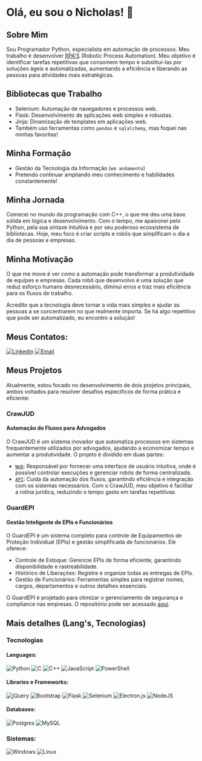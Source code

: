 # Olá, eu sou o Nicholas! 🚀

## Sobre Mim
Sou Programador Python, especialista em automação de processos. Meu trabalho é desenvolver [RPA'S](https://pt.wikipedia.org/wiki/Automa%C3%A7%C3%A3o_Rob%C3%B3tica_de_Processos) (Robotic Process Automation). Meu objetivo é identificar tarefas repetitivas que consomem tempo e substituí-las por soluções ágeis e automatizadas, aumentando a eficiência e liberando as pessoas para atividades mais estratégicas.

## Bibliotecas que Trabalho
* Selenium: Automação de navegadores e processos web.
* Flask: Desenvolvimento de aplicações web simples e robustas.
* Jinja: Dinamização de templates em aplicações web.
* Também uso ferramentas como `pandas` e `sqlalchemy`, mas foquei nas minhas favoritas!

## Minha Formação
* Gestão da Tecnologia da Informação (`em andamento`)
* Pretendo continuar ampliando meu conhecimento e habilidades constantemente!

## Minha Jornada
Comecei no mundo da programação com C++, o que me deu uma base sólida em lógica e desenvolvimento. Com o tempo, me apaixonei pelo Python, pela sua sintaxe intuitiva e por seu poderoso ecossistema de bibliotecas. Hoje, meu foco é criar scripts e robôs que simplificam o dia a dia de pessoas e empresas.

## Minha Motivação
O que me move é ver como a automação pode transformar a produtividade de equipes e empresas. Cada robô que desenvolvo é uma solução que reduz esforço humano desnecessário, diminui erros e traz mais eficiência para os fluxos de trabalho.

Acredito que a tecnologia deve tornar a vida mais simples e ajudar as pessoas a se concentrarem no que realmente importa. Se há algo repetitivo que pode ser automatizado, eu encontro a solução!

## Meus Contatos: 

[![Linkedin](https://img.shields.io/badge/LinkedIn-0077B5?style=for-the-badge&logo=linkedin&logoColor=white)](https://www.linkedin.com/in/nicholasazs213)
[![Email](https://img.shields.io/badge/Email-333333?style=for-the-badge&logo=gmail&logoColor=red)](mailto:nicholas@robotz.dev)


## Meus Projetos
Atualmente, estou focado no desenvolvimento de dois projetos principais, ambos voltados para resolver desafios específicos de forma prática e eficiente:

### CrawJUD
#### Automação de Fluxos para Advogados
O CrawJUD é um sistema inovador que automatiza processos em sistemas frequentemente utilizados por advogados, ajudando a economizar tempo e aumentar a produtividade. O projeto é dividido em duas partes:

* [`Web`](https://github.com/REM-Infotech/CrawJUD-Web): Responsável por fornecer uma interface de usuário intuitiva, onde é possível controlar execuções e gerenciar robôs de forma centralizada.
* [`API`](https://github.com/REM-Infotech/CrawJUD-Bots): Cuida da automação dos fluxos, garantindo eficiência e integração com os sistemas necessários.
Com o CrawJUD, meu objetivo é facilitar a rotina jurídica, reduzindo o tempo gasto em tarefas repetitivas.

### GuardEPI
#### Gestão Inteligente de EPIs e Funcionários
O GuardEPI é um sistema completo para controle de Equipamentos de Proteção Individual (EPIs) e gestão simplificada de funcionários. Ele oferece:

* Controle de Estoque: Gerencie EPIs de forma eficiente, garantindo disponibilidade e rastreabilidade.
* Histórico de Liberações: Registre e organize todas as entregas de EPIs.
* Gestão de Funcionários: Ferramentas simples para registrar nomes, cargos, departamentos e outros detalhes essenciais.

O GuardEPI é projetado para otimizar o gerenciamento de segurança e compliance nas empresas. O repositório pode ser acessado [aqui](https://github.com/REM-Infotech/GuardEPI).


## Mais detalhes (Lang's, Tecnologias\)

### Tecnologias 

#### Languages: 
![Python](https://img.shields.io/badge/python-3670A0?style=for-the-badge&logo=python&logoColor=ffdd54)
![C](https://img.shields.io/badge/c-%2300599C.svg?style=for-the-badge&logo=c&logoColor=white)
![C++](https://img.shields.io/badge/c++-%2300599C.svg?style=for-the-badge&logo=c%2B%2B&logoColor=white)
![JavaScript](https://img.shields.io/badge/javascript-%23323330.svg?style=for-the-badge&logo=javascript&logoColor=%23F7DF1E)
![PowerShell](https://img.shields.io/badge/PowerShell-%235391FE.svg?style=for-the-badge&logo=powershell&logoColor=white)

#### Libraries e Frameworks:
![jQuery](https://img.shields.io/badge/jquery-%230769AD.svg?style=for-the-badge&logo=jquery&logoColor=white)
![Bootstrap](https://img.shields.io/badge/bootstrap-%238511FA.svg?style=for-the-badge&logo=bootstrap&logoColor=white)
![Flask](https://img.shields.io/badge/flask-%23000.svg?style=for-the-badge&logo=flask&logoColor=white)
![Selenium](https://img.shields.io/badge/-selenium-%43B02A?style=for-the-badge&logo=selenium&logoColor=white)
![Electron.js](https://img.shields.io/badge/Electron-191970?style=for-the-badge&logo=Electron&logoColor=white)
![NodeJS](https://img.shields.io/badge/node.js-6DA55F?style=for-the-badge&logo=node.js&logoColor=white)


#### Databases:
![Postgres](https://img.shields.io/badge/postgres-%23316192.svg?style=for-the-badge&logo=postgresql&logoColor=white)
![MySQL](https://img.shields.io/badge/mysql-4479A1.svg?style=for-the-badge&logo=mysql&logoColor=white)

### Sistemas:
![Windows](https://img.shields.io/badge/Windows-0078D6?style=for-the-badge&logo=windows&logoColor=white)
![Linux](https://img.shields.io/badge/Linux-FCC624?style=for-the-badge&logo=linux&logoColor=black)

